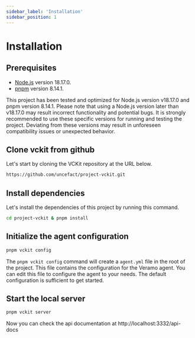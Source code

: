 ```yaml
---
sidebar_label: 'Installation'
sidebar_position: 1
---
```



# Installation
## Prerequisites
- [Node.js](https://nodejs.org/en/) version 18.17.0.
- [pnpm](https://pnpm.io/) version 8.14.1.

This project has been tested and optimized for Node.js version v18.17.0 and pnpm version 8.14.1. Please note that using a Node.js version later than v18.17.0 may result incorrect functionality and potential bugs. It is strongly recommended to use these specific versions for running and testing the project. Deviating from these versions may result in unforeseen compatibility issues or unexpected behavior.

## Clone vckit from github
Let's start by cloning the VCKit repository at the URL below.
```bash
https://github.com/uncefact/project-vckit.git
```
## Install dependencies
Let's install the dependencies of this project by running this command.
```bash
cd project-vckit & pnpm install
```
## Initialize the agent configuration
```bash
pnpm vckit config
```
The `pnpm vckit config` command will create a `agent.yml` file in the root of the project. This file contains the configuration for the Veramo agent. You can edit this file to configure the agent to your needs. The default configuration is sufficient to get started.

## Start the local server
```bash
pnpm vckit server
```
Now you can check the api documentation at http://localhost:3332/api-docs



